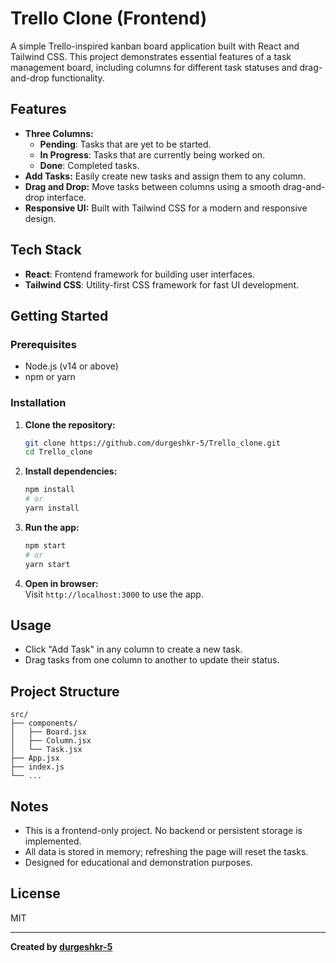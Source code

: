 # Trello Clone (Frontend)

A simple Trello-inspired kanban board application built with React and Tailwind CSS. This project demonstrates essential features of a task management board, including columns for different task statuses and drag-and-drop functionality.

## Features

- **Three Columns:**  
  - **Pending**: Tasks that are yet to be started.  
  - **In Progress**: Tasks that are currently being worked on.  
  - **Done**: Completed tasks.
- **Add Tasks:** Easily create new tasks and assign them to any column.
- **Drag and Drop:** Move tasks between columns using a smooth drag-and-drop interface.
- **Responsive UI:** Built with Tailwind CSS for a modern and responsive design.

## Tech Stack

- **React**: Frontend framework for building user interfaces.
- **Tailwind CSS**: Utility-first CSS framework for fast UI development.

## Getting Started

### Prerequisites

- Node.js (v14 or above)
- npm or yarn

### Installation

1. **Clone the repository:**
   ```bash
   git clone https://github.com/durgeshkr-5/Trello_clone.git
   cd Trello_clone
   ```

2. **Install dependencies:**
   ```bash
   npm install
   # or
   yarn install
   ```

3. **Run the app:**
   ```bash
   npm start
   # or
   yarn start
   ```

4. **Open in browser:**  
   Visit `http://localhost:3000` to use the app.

## Usage

- Click "Add Task" in any column to create a new task.
- Drag tasks from one column to another to update their status.

## Project Structure

```
src/
├── components/
│   ├── Board.jsx
│   ├── Column.jsx
│   └── Task.jsx
├── App.jsx
├── index.js
└── ...
```

## Notes

- This is a frontend-only project. No backend or persistent storage is implemented.
- All data is stored in memory; refreshing the page will reset the tasks.
- Designed for educational and demonstration purposes.

## License

MIT

---

**Created by [durgeshkr-5](https://github.com/durgeshkr-5)**
